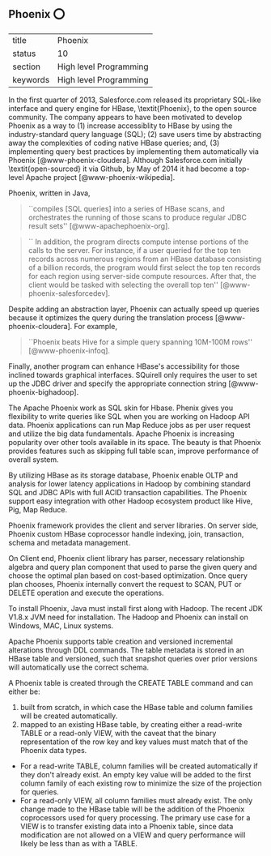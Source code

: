 ## Phoenix :o:


|          |                        |
| -------- | ---------------------- |
| title    | Phoenix                | 
| status   | 10                     |
| section  | High level Programming |
| keywords | High level Programming |



In the first quarter of 2013, Salesforce.com released its proprietary
SQL-like interface and query engine for HBase, \textit{Phoenix}, to the open
source community.  The company appears to have been motivated to
develop Phoenix as a way to (1) increase accessiblity to HBase by using
the industry-standard query language (SQL); (2) save users time by
abstracting away the complexities of coding native HBase queries; and,
(3) implementing query best practices by implementing them
automatically via Phoenix [@www-phoenix-cloudera]. Although
Salesforce.com initially \textit{open-sourced} it via Github, by May of 2014
it had become a top-level Apache project [@www-phoenix-wikipedia].

Phoenix, written in Java,

> ``compiles [SQL queries] into a series of HBase scans, and
> orchestrates the running of those scans to produce regular JDBC
> result sets'' [@www-apachephoenix-org].

> `` In addition, the program directs compute intense portions of the
> calls to the server.  For instance, if a user queried for the top
> ten records across numerous regions from an HBase database
> consisting of a billion records, the program would first select the
> top ten records for each region using server-side compute resources.
> After that, the client would be tasked with selecting the overall
> top ten'' [@www-phoenix-salesforcedev].

Despite adding an abstraction layer, Phoenix can actually speed up
queries because it optimizes the query during the translation
process [@www-phoenix-cloudera]. For example,

> ``Phoenix beats Hive for a simple query spanning 10M-100M rows'' [@www-phoenix-infoq].

Finally, another program can enhance HBase's accessibility for those
inclined towards graphical interfaces.  SQuirell only requires the
user to set up the JDBC driver and specify the appropriate connection
string [@www-phoenix-bighadoop].

The Apache Phoenix work as SQL skin for Hbase. Phenix gives you flexibility to write queries like SQL when you are working on Hadoop API data. Phoenix applications can run Map Reduce jobs as per user request and utilize the big data fundamentals. Apache Phoenix is increasing popularity over other tools available in its space. The beauty is that Phoenix provides features such as skipping full table scan, improve performance of overall system.

 By utilizing HBase as its storage database, Phoenix enable OLTP and analysis for lower latency applications in Hadoop by combining standard SQL and JDBC APIs with full ACID transaction capabilities. The Phoenix support easy integration with other Hadoop ecosystem product like Hive, Pig, Map Reduce.

 Phoenix framework provides the client and server libraries.  On server side, Phoenix custom HBase coprocessor handle indexing, join, transaction, schema and metadata management.

 On Client end, Phoenix client library has parser, necessary relationship algebra and query plan component that used to parse the given query and choose the optimal plan based on cost-based optimization. Once query plan chooses, Phoenix internally convert the request to SCAN, PUT or DELETE operation and execute the operations.

 To install Phoenix, Java must install first along with Hadoop. The recent JDK V1.8.x JVM need for installation. The Hadoop and Phoenix can install on Windows, MAC,  Linux systems.

 Apache Phoenix supports table creation and versioned incremental alterations through DDL commands. The table metadata is stored in an HBase table and versioned, such that snapshot queries over prior versions will automatically use the correct schema.

A Phoenix table is created through the CREATE TABLE command and can either be:

1. built from scratch, in which case the HBase table and column families will be created automatically.
2. mapped to an existing HBase table, by creating either a read-write TABLE or a read-only VIEW, with the caveat that the binary representation of the row key and key values must match that of the Phoenix data types.
  - For a read-write TABLE, column families will be created automatically if they don&#39;t already exist. An empty key value will be added to the first column family of each existing row to minimize the size of the projection for queries.
  - For a read-only VIEW, all column families must already exist. The only change made to the HBase table will be the addition of the Phoenix coprocessors used for query processing. The primary use case for a VIEW is to transfer existing data into a Phoenix table, since data modification are not allowed on a VIEW and query performance will likely be less than as with a TABLE.



